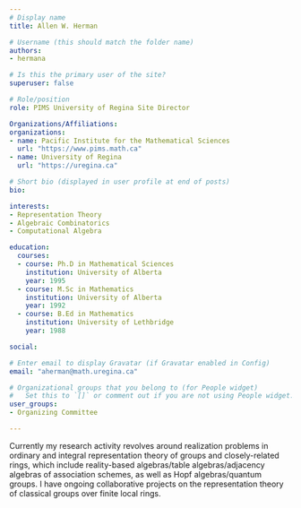 ```yaml
---
# Display name
title: Allen W. Herman

# Username (this should match the folder name)
authors:
- hermana

# Is this the primary user of the site?
superuser: false

# Role/position
role: PIMS University of Regina Site Director

Organizations/Affiliations:
organizations:
- name: Pacific Institute for the Mathematical Sciences
  url: "https://www.pims.math.ca"
- name: University of Regina
  url: "https://uregina.ca"

# Short bio (displayed in user profile at end of posts)
bio: 

interests:
- Representation Theory
- Algebraic Combinatorics
- Computational Algebra

education:
  courses:
  - course: Ph.D in Mathematical Sciences
    institution: University of Alberta
    year: 1995
  - course: M.Sc in Mathematics
    institution: University of Alberta
    year: 1992
  - course: B.Ed in Mathematics
    institution: University of Lethbridge
    year: 1988

social:

# Enter email to display Gravatar (if Gravatar enabled in Config)
email: "aherman@math.uregina.ca"

# Organizational groups that you belong to (for People widget)
#   Set this to `[]` or comment out if you are not using People widget.
user_groups:
- Organizing Committee

---
```

Currently my research activity revolves around realization problems in ordinary
and integral representation theory of groups and closely-related rings, which
include reality-based algebras/table algebras/adjacency algebras of association
schemes, as well as Hopf algebras/quantum groups. I have ongoing collaborative
projects on the representation theory of classical groups over finite local
rings.
